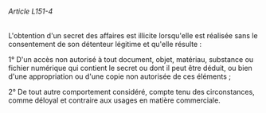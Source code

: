 ###### Article L151-4

L'obtention d'un secret des affaires est illicite lorsqu'elle est réalisée sans le consentement de son détenteur légitime et qu'elle résulte :

1° D'un accès non autorisé à tout document, objet, matériau, substance ou fichier numérique qui contient le secret ou dont il peut être déduit, ou bien d'une appropriation ou d'une copie non autorisée de ces éléments ;

2° De tout autre comportement considéré, compte tenu des circonstances, comme déloyal et contraire aux usages en matière commerciale.

